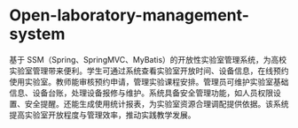 # Open-laboratory-management-system
基于 SSM（Spring、SpringMVC、MyBatis）的开放性实验室管理系统，为高校实验室管理带来便利。学生可通过系统查看实验室开放时间、设备信息，在线预约使用实验室。教师能审核预约申请，管理实验课程安排。管理员可维护实验室基础信息、设备台账，处理设备报修与维护。系统具备安全管理功能，如人员权限设置、安全提醒。还能生成使用统计报表，为实验室资源合理调配提供依据。该系统提高实验室开放程度与管理效率，推动实践教学发展。 
